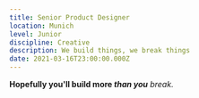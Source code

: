 ```yaml
---
title: Senior Product Designer
location: Munich
level: Junior
discipline: Creative
description: We build things, we break things
date: 2021-03-16T23:00:00.000Z
---
```


**Hopefully you'll build more _than you_** _break._
